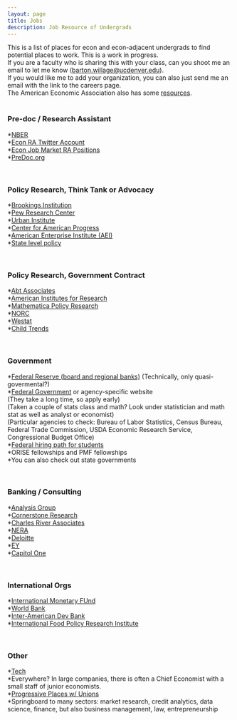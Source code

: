 ```yaml
---
layout: page
title: Jobs
description: Job Resource of Undergrads
---
```


This is a list of places for econ and econ-adjacent undergrads to find potential places to work. This is a work in progress. <br>
If you are a faculty who is sharing this with your class, can you shoot me an email to let me know ([barton.willage@ucdenver.edu](barton.willage@ucdenver.edu)). <br>
If you would like me to add your organization, you can also just send me an email with the link to the careers page.<br>
The American Economic Association also has some [resources](https://www.aeaweb.org/resources/students/careers/govt-not-for-profit).  <br><br>


### Pre-doc / Research Assistant
*[NBER](https://www.nber.org/jobs/nonnberjobs.html)<br>
*[Econ RA Twitter Account](https://twitter.com/econ_ra)<br>
*[Econ Job Market RA Positions](https://econjobmarket.org/market)<br>
*[PreDoc.org](https://predoc.org/opportunities)<br>

<br>

### Policy Research, Think Tank or Advocacy
*[Brookings Institution](https://www.brookings.edu/join-the-top-ranked-think-tank-for-domestic-economic-policy/)<br>
*[Pew Research Center](https://www.pewresearch.org/about/careers/)<br>
*[Urban Institute](https://www.urban.org/aboutus/who-we-are/careers)<br>
*[Center for American Progress](https://americanprogress.org/about-us/jobs/)<br>
*[American Enterprise Institute (AEI)](https://www.aei.org/jobs/)<br>
*[State level policy](https://earn.us/directory/)<br>

<br>

### Policy Research, Government Contract
*[Abt Associates](https://www.abtassociates.com/careers/join-us-apply-now)<br>
*[American Institutes for Research](https://www.air.org/build-career-air)<br>
*[Mathematica Policy Research](https://www.mathematica.org/career-opportunities)<br>
*[NORC](https://www.norc.org/WorkingAtNORC/Pages/job-listings.aspx)<br>
*[Westat](https://www.westat.com/careers)<br>
*[Child Trends](https://www.childtrends.org/about-us/careers)<br>

<br>

### Government
*[Federal Reserve (board and regional banks)](https://www.federalreserve.gov/careers.htm) (Technically, only quasi-govermental?)<br>
*[Federal Government](https://www.usajobs.gov/) or agency-specific website<br>
 (They take a long time, so apply early)<br>
 (Taken a couple of stats class and math? Look under statistician and math stat as well as analyst or economist)<br>
 (Particular agencies to check: Bureau of Labor Statistics, Census Bureau, Federal Trade Commission, USDA Economic Research Service, Congressional Budget Office)<br>
*[Federal hiring path for students](https://www.usajobs.gov/help/working-in-government/unique-hiring-paths/students/)<br>
*ORISE fellowships and PMF fellowships<br>
*You can also check out state governments

<br>

### Banking / Consulting
*[Analysis Group](https://www.analysisgroup.com/careers/)<br>
*[Cornerstone Research](https://www.cornerstone.com/careers/)<br>
*[Charles River Associates](https://www.crai.com/careers/jobs/)<br>
*[NERA](https://www.nera.com/careers.html)<br>
*[Deloitte](https://www2.deloitte.com/us/en/pages/careers/topics/careers.html)<br>
*[EY](https://www.ey.com/en_us/careers)<br>
*[Capitol One](https://www.capitalonecareers.com/)<br>

<br>

### International Orgs
*[International Monetary FUnd](https://www.imf.org/en/About/Recruitment)<br>
*[World Bank](https://www.worldbank.org/en/about/careers)<br>
*[Inter-American Dev Bank](https://jobs.iadb.org/en)<br>
*[International Food Policy Research Institute](https://www.ifpri.org/work-with-us)<br>

<br>

### Other
*[Tech](https://www.dice.com/jobs/)<br>
*Everywhere? In large companies, there is often a Chief Economist with a small staff of junior economists.<br>
*[Progressive Places w/ Unions](https://npeu.org/)<br>
*Springboard to many sectors: market research, credit analytics, data science, finance, but also business management, law, entrepreneurship




<!--[click here for the most recent version of the paper]({{ BASE_PATH}}/pages/working_papers/sample-working-paper.pdf)


<!-- Note: this is how to write a comment in HTML. Everything in here won't show up on your webpage.-->

<!--
To increase the size of the title, use fewer # in front of the paper title.
To decrease the size of the title, use more #. 
To remove the italics, remove the * before and after the description
To remove the underline from the title, remove the <u> tags (<u> and </u>)
-->
